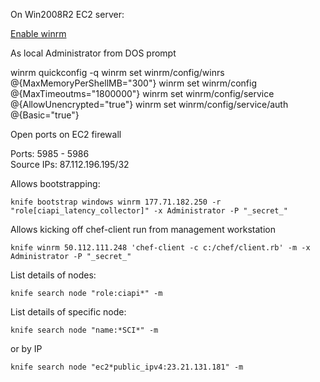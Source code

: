 On Win2008R2 EC2 server:

[Enable winrm](http://wiki.opscode.com/display/chef/Knife+Windows+Bootstrap)

As local Administrator from DOS prompt
 
   winrm quickconfig -q
   winrm set winrm/config/winrs @{MaxMemoryPerShellMB="300"}
   winrm set winrm/config @{MaxTimeoutms="1800000"}
   winrm set winrm/config/service @{AllowUnencrypted="true"}
   winrm set winrm/config/service/auth @{Basic="true"}

Open ports on EC2 firewall

Ports: 5985 - 5986	
Source IPs: 87.112.196.195/32

Allows bootstrapping:

    knife bootstrap windows winrm 177.71.182.250 -r "role[ciapi_latency_collector]" -x Administrator -P "_secret_"

Allows kicking off chef-client run from management workstation

    knife winrm 50.112.111.248 'chef-client -c c:/chef/client.rb' -m -x Administrator -P "_secret_"

List details of nodes:

    knife search node "role:ciapi*" -m

List details of specific node:

    knife search node "name:*SCI*" -m

or by IP

    knife search node "ec2*public_ipv4:23.21.131.181" -m